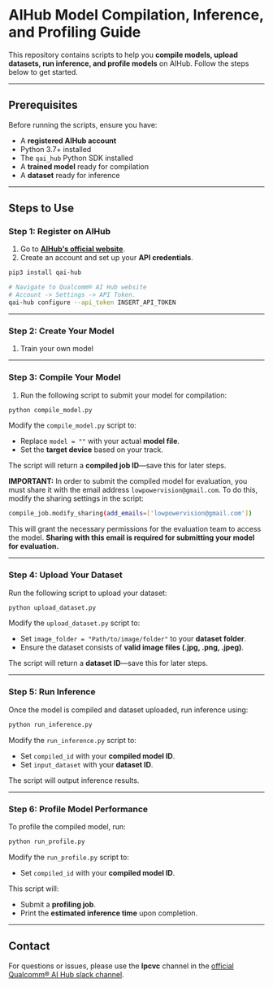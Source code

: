 
# AIHub Model Compilation, Inference, and Profiling Guide

This repository contains scripts to help you **compile models, upload datasets, run inference, and profile models** on AIHub. Follow the steps below to get started.

---

## Prerequisites

Before running the scripts, ensure you have:

- A **registered AIHub account**
- Python 3.7+ installed
- The `qai_hub` Python SDK installed
- A **trained model** ready for compilation
- A **dataset** ready for inference

---

## Steps to Use

### **Step 1: Register on AIHub**

1. Go to **[AIHub's official website](https://aihub.qualcomm.com/)**.
2. Create an account and set up your **API credentials**.

```bash
pip3 install qai-hub

# Navigate to Qualcomm® AI Hub website
# Account -> Settings -> API Token.
qai-hub configure --api_token INSERT_API_TOKEN
```

---

### **Step 2: Create Your Model**

1. Train your own model 

---

### **Step 3: Compile Your Model**

1. Run the following script to submit your model for compilation:

```bash
python compile_model.py
```

Modify the `compile_model.py` script to:  
- Replace `model = ""` with your actual **model file**.  
- Set the **target device** based on your track.  

The script will return a **compiled job ID**—save this for later steps.

**IMPORTANT:**
In order to submit the compiled model for evaluation, you must share it with the email address `lowpowervision@gmail.com`. To do this, modify the sharing settings in the script:
```bash
compile_job.modify_sharing(add_emails=['lowpowervision@gmail.com'])
```

This will grant the necessary permissions for the evaluation team to access the model. **Sharing with this email is required for submitting your model for evaluation.**

---

### **Step 4: Upload Your Dataset**

Run the following script to upload your dataset:  

```bash
python upload_dataset.py
```

Modify the `upload_dataset.py` script to:  
- Set `image_folder = "Path/to/image/folder"` to your **dataset folder**.  
- Ensure the dataset consists of **valid image files (.jpg, .png, .jpeg)**.  

The script will return a **dataset ID**—save this for later steps.

---

### **Step 5: Run Inference**

Once the model is compiled and dataset uploaded, run inference using:  

```bash
python run_inference.py
```

Modify the `run_inference.py` script to:  
- Set `compiled_id` with your **compiled model ID**.  
- Set `input_dataset` with your **dataset ID**.  

The script will output inference results.

---

### **Step 6: Profile Model Performance**

To profile the compiled model, run:  

```bash
python run_profile.py
```

Modify the `run_profile.py` script to:  
- Set `compiled_id` with your **compiled model ID**.  

This script will:  
- Submit a **profiling job**.  
- Print the **estimated inference time** upon completion.

---

## Contact

For questions or issues, please use the **lpcvc** channel in the [official Qualcomm® AI Hub slack channel](https://aihub.qualcomm.com/community/slack).